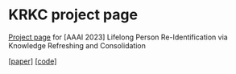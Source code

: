 # KRKC project page

[Project page](https://cly234.github.io/KRKC-projectpage/) for [AAAI 2023] Lifelong Person Re-Identification via Knowledge Refreshing and Consolidation

[[paper]](https://arxiv.org/abs/2211.16201) [[code]](https://github.com/cly234/LReID-KRKC)

<!-- # Cayman theme

Cayman is a clean, responsive theme for [GitHub Pages](https://pages.github.com). This theme is available as an option if you use the [Automatic Page Generator](https://help.github.com/articles/creating-pages-with-the-automatic-generator/) or you can copy the template and styles to use on your own.

You can preview the theme at http://jasonlong.github.io/cayman-theme or with real content at http://jasonlong.github.io/geo_pattern.

![](http://cl.ly/image/1T3r3d18311V/content)

# Customizations

If you copy this theme for your own needs, feel free to customize the colors however you like. A couple of nice sources for gradient colors are http://uigradients.com and http://jxnblk.com/shade/.

# Using with Jekyll

If you'd like to use this theme with Jekyll, Pietro Menna has put together a package to make it easy. You can find it at https://github.com/pietromenna/jekyll-cayman-theme

# License

This work is licensed under a [Creative Commons Attribution 4.0 International](http://creativecommons.org/licenses/by/4.0/) license. -->
